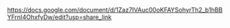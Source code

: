 https://docs.google.com/document/d/1Zaz7IVAuc00oKFAYSohyrTh2_b1hBBYFrnI4OhxfyDw/edit?usp=share_link
